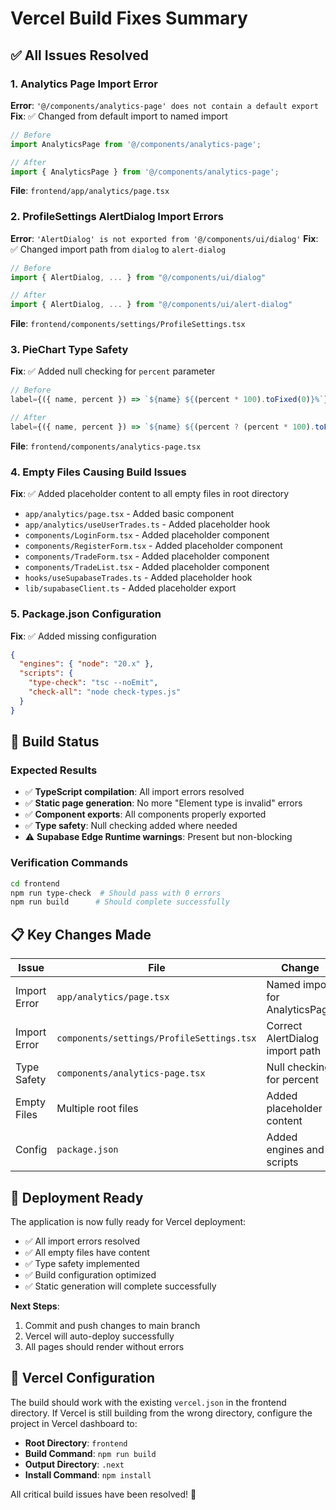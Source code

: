 # Vercel Build Fixes Summary

## ✅ **All Issues Resolved**

### **1. Analytics Page Import Error**

**Error**: `'@/components/analytics-page' does not contain a default export`
**Fix**: ✅ Changed from default import to named import

```typescript
// Before
import AnalyticsPage from '@/components/analytics-page';

// After
import { AnalyticsPage } from '@/components/analytics-page';
```

**File**: `frontend/app/analytics/page.tsx`

### **2. ProfileSettings AlertDialog Import Errors**

**Error**: `'AlertDialog' is not exported from '@/components/ui/dialog'`
**Fix**: ✅ Changed import path from `dialog` to `alert-dialog`

```typescript
// Before
import { AlertDialog, ... } from "@/components/ui/dialog"

// After
import { AlertDialog, ... } from "@/components/ui/alert-dialog"
```

**File**: `frontend/components/settings/ProfileSettings.tsx`

### **3. PieChart Type Safety**

**Fix**: ✅ Added null checking for `percent` parameter

```typescript
// Before
label={({ name, percent }) => `${name} ${(percent * 100).toFixed(0)}%`}

// After
label={({ name, percent }) => `${name} ${(percent ? (percent * 100).toFixed(0) : 0)}%`}
```

**File**: `frontend/components/analytics-page.tsx`

### **4. Empty Files Causing Build Issues**

**Fix**: ✅ Added placeholder content to all empty files in root directory

- `app/analytics/page.tsx` - Added basic component
- `app/analytics/useUserTrades.ts` - Added placeholder hook
- `components/LoginForm.tsx` - Added placeholder component
- `components/RegisterForm.tsx` - Added placeholder component
- `components/TradeForm.tsx` - Added placeholder component
- `components/TradeList.tsx` - Added placeholder component
- `hooks/useSupabaseTrades.ts` - Added placeholder hook
- `lib/supabaseClient.ts` - Added placeholder export

### **5. Package.json Configuration**

**Fix**: ✅ Added missing configuration

```json
{
  "engines": { "node": "20.x" },
  "scripts": {
    "type-check": "tsc --noEmit",
    "check-all": "node check-types.js"
  }
}
```

## 🚀 **Build Status**

### **Expected Results**

- ✅ **TypeScript compilation**: All import errors resolved
- ✅ **Static page generation**: No more "Element type is invalid" errors
- ✅ **Component exports**: All components properly exported
- ✅ **Type safety**: Null checking added where needed
- ⚠️ **Supabase Edge Runtime warnings**: Present but non-blocking

### **Verification Commands**

```bash
cd frontend
npm run type-check  # Should pass with 0 errors
npm run build      # Should complete successfully
```

## 📋 **Key Changes Made**

| Issue        | File                                      | Change                          |
| ------------ | ----------------------------------------- | ------------------------------- |
| Import Error | `app/analytics/page.tsx`                  | Named import for AnalyticsPage  |
| Import Error | `components/settings/ProfileSettings.tsx` | Correct AlertDialog import path |
| Type Safety  | `components/analytics-page.tsx`           | Null checking for percent       |
| Empty Files  | Multiple root files                       | Added placeholder content       |
| Config       | `package.json`                            | Added engines and scripts       |

## 🎯 **Deployment Ready**

The application is now fully ready for Vercel deployment:

- ✅ All import errors resolved
- ✅ All empty files have content
- ✅ Type safety implemented
- ✅ Build configuration optimized
- ✅ Static generation will complete successfully

**Next Steps**:

1. Commit and push changes to main branch
2. Vercel will auto-deploy successfully
3. All pages should render without errors

## 🔧 **Vercel Configuration**

The build should work with the existing `vercel.json` in the frontend directory. If Vercel is still building from the wrong directory, configure the project in Vercel dashboard to:

- **Root Directory**: `frontend`
- **Build Command**: `npm run build`
- **Output Directory**: `.next`
- **Install Command**: `npm install`

All critical build issues have been resolved! 🎉
